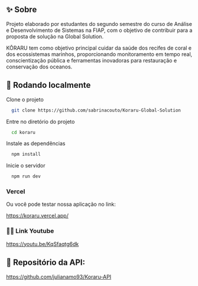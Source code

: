## ✨ Sobre

Projeto elaborado por estudantes do segundo semestre do curso de Análise e Desenvolvimento de Sistemas na FIAP, com o objetivo de contribuir para a proposta de solução na Global Solution.

KŌRARU tem como objetivo principal cuidar da saúde dos recifes de coral e dos ecossistemas marinhos, proporcionando monitoramento em tempo real, conscientização pública e ferramentas inovadoras para restauração e conservação dos oceanos.


## 💬 Rodando localmente

Clone o projeto

```bash
  git clone https://github.com/sabrinacouto/Koraru-Global-Solution
```

Entre no diretório do projeto

```bash
  cd koraru
```

Instale as dependências

```bash
  npm install
```

Inicie o servidor

```bash
  npm run dev
```

### Vercel

Ou você pode testar nossa aplicação no link:

https://koraru.vercel.app/

### 👩‍💻 Link Youtube 

https://youtu.be/KqSfaqtg6dk

## 💬 Repositório da API:

https://github.com/julianamo93/Koraru-API




